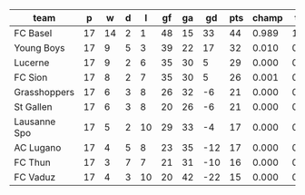 |     team     | p  | w  | d | l  | gf | ga | gd  | pts | champ | top2  | top3  | top4  |  5-7  | bot4  | bot3  | bot2  |
|--------------|----|----|---|----|----|----|-----|-----|-------|-------|-------|-------|-------|-------|-------|-------|
| FC Basel     | 17 | 14 | 2 |  1 | 48 | 15 |  33 |  44 | 0.989 | 1.000 | 1.000 | 1.000 | 0.000 | 0.000 | 0.000 | 0.000|
| Young Boys   | 17 |  9 | 5 |  3 | 39 | 22 |  17 |  32 | 0.010 | 0.678 | 0.900 | 0.980 | 0.020 | 0.001 | 0.000 | 0.000|
| Lucerne      | 17 |  9 | 2 |  6 | 35 | 30 |   5 |  29 | 0.000 | 0.183 | 0.565 | 0.861 | 0.133 | 0.016 | 0.006 | 0.001|
| FC Sion      | 17 |  8 | 2 |  7 | 35 | 30 |   5 |  26 | 0.001 | 0.130 | 0.455 | 0.807 | 0.185 | 0.027 | 0.009 | 0.002|
| Grasshoppers | 17 |  6 | 3 |  8 | 26 | 32 |  -6 |  21 | 0.000 | 0.004 | 0.036 | 0.139 | 0.639 | 0.392 | 0.222 | 0.102|
| St Gallen    | 17 |  6 | 3 |  8 | 20 | 26 |  -6 |  21 | 0.000 | 0.003 | 0.024 | 0.096 | 0.642 | 0.466 | 0.262 | 0.117|
| Lausanne Spo | 17 |  5 | 2 | 10 | 29 | 33 |  -4 |  17 | 0.000 | 0.002 | 0.014 | 0.070 | 0.564 | 0.564 | 0.366 | 0.201|
| AC Lugano    | 17 |  4 | 5 |  8 | 23 | 35 | -12 |  17 | 0.000 | 0.000 | 0.004 | 0.023 | 0.349 | 0.793 | 0.627 | 0.411|
| FC Thun      | 17 |  3 | 7 |  7 | 21 | 31 | -10 |  16 | 0.000 | 0.000 | 0.003 | 0.022 | 0.361 | 0.788 | 0.617 | 0.396|
| FC Vaduz     | 17 |  4 | 3 | 10 | 20 | 42 | -22 |  15 | 0.000 | 0.000 | 0.001 | 0.004 | 0.107 | 0.953 | 0.890 | 0.770|
